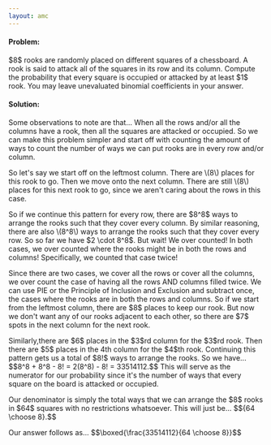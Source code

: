 ```yaml
---
layout: amc
---
```


<div class="problem">
    <h4>Problem:</h4>
    $8$ rooks are randomly placed on different squares of a chessboard. A rook is said to attack all of the
    squares
    in its row and its column. Compute the probability that every square is occupied or attacked by at least $1$
    rook. You may leave unevaluated binomial coefficients in your answer.
</div>

<div class="solution">
    <h4>Solution:</h4>
    <p>Some observations to note are that... When all the rows and/or all the columns have a rook, then all the
        squares
        are attacked or occupied. So we can make this problem simpler and start off with counting the amount of
        ways
        to
        count the number of ways we can put rooks are in every row and/or column.</p>
    <p>So let's say we start off on the leftmost column. There are \(8\) places for this rook to go. Then we
        move
        onto the next column. There are still
        \(8\) places for this next rook to go, since we aren't caring about the rows in this case. </p>
    <p>So if we continue this pattern for every row, there are $8^8$ ways to arrange the rooks such that they
        cover
        every column. By similar
        reasoning, there are also \(8^8\) ways to arrange the rooks such that they cover every row. So so far we
        have $2
        \cdot 8^8$. But wait! We over counted! In both cases, we over counted where the rooks might be in both
        the
        rows
        and columns! Specifically, we counted that case twice! </p>
    <p>Since there are two cases, we cover all the rows or cover all the columns, we over count the case of
        having
        all the rows AND columns filled twice. We can use PIE or the
        Principle of Inclusion and Exclusion and subtract once, the cases where the rooks are in both the rows
        and
        columns. So if we start from the leftmost column, there are $8$ places to keep our rook. But now we
        don't
        want
        any of our rooks adjacent to each other, so there are $7$ spots in the next column for the next rook.
    </p>
    <p> Similarly,there are $6$ places in the $3$rd column for the $3$rd rook. Then there are $5$ places in the
        4th
        column for the
        $4$th rook. Continuing this pattern gets us a total of $8!$ ways to arrange the rooks. So we have...
        $$8^8 +
        8^8
        - 8! = 2(8^8) - 8! = 33514112.$$ This will serve as the numerator for our probability since it's the
        number
        of
        ways that every square on the board is attacked or occupied. </p>
    <p>
        Our denominator is simply the total ways that we can arrange the $8$ rooks in $64$ squares with no restrictions whatsoever. This will just be... $${64 \choose 8}.$$
    </p>
    <p>
        Our answer follows as... 
        $$\boxed{\frac{33514112}{64 \choose 8}}$$
    </p>
</div>
